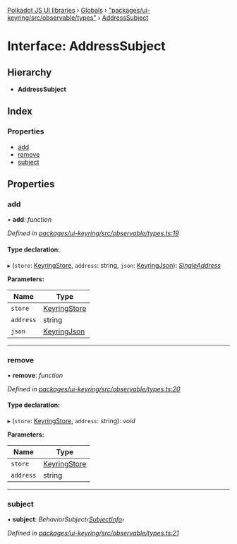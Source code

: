 [Polkadot JS UI libraries](../README.md) › [Globals](../globals.md) › ["packages/ui-keyring/src/observable/types"](../modules/_packages_ui_keyring_src_observable_types_.md) › [AddressSubject](_packages_ui_keyring_src_observable_types_.addresssubject.md)

# Interface: AddressSubject

## Hierarchy

* **AddressSubject**

## Index

### Properties

* [add](_packages_ui_keyring_src_observable_types_.addresssubject.md#add)
* [remove](_packages_ui_keyring_src_observable_types_.addresssubject.md#remove)
* [subject](_packages_ui_keyring_src_observable_types_.addresssubject.md#subject)

## Properties

###  add

• **add**: *function*

*Defined in [packages/ui-keyring/src/observable/types.ts:19](https://github.com/polkadot-js/ui/blob/05d8d959/packages/ui-keyring/src/observable/types.ts#L19)*

#### Type declaration:

▸ (`store`: [KeyringStore](_packages_ui_keyring_src_types_.keyringstore.md), `address`: string, `json`: [KeyringJson](_packages_ui_keyring_src_types_.keyringjson.md)): *[SingleAddress](_packages_ui_keyring_src_observable_types_.singleaddress.md)*

**Parameters:**

Name | Type |
------ | ------ |
`store` | [KeyringStore](_packages_ui_keyring_src_types_.keyringstore.md) |
`address` | string |
`json` | [KeyringJson](_packages_ui_keyring_src_types_.keyringjson.md) |

___

###  remove

• **remove**: *function*

*Defined in [packages/ui-keyring/src/observable/types.ts:20](https://github.com/polkadot-js/ui/blob/05d8d959/packages/ui-keyring/src/observable/types.ts#L20)*

#### Type declaration:

▸ (`store`: [KeyringStore](_packages_ui_keyring_src_types_.keyringstore.md), `address`: string): *void*

**Parameters:**

Name | Type |
------ | ------ |
`store` | [KeyringStore](_packages_ui_keyring_src_types_.keyringstore.md) |
`address` | string |

___

###  subject

• **subject**: *BehaviorSubject‹[SubjectInfo](_packages_ui_keyring_src_observable_types_.subjectinfo.md)›*

*Defined in [packages/ui-keyring/src/observable/types.ts:21](https://github.com/polkadot-js/ui/blob/05d8d959/packages/ui-keyring/src/observable/types.ts#L21)*
